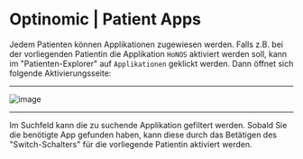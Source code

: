 # Optinomic | Patient Apps


Jedem Patienten können Applikationen zugewiesen werden. Falls z.B. bei der vorliegenden Patientin die Applikation `HoNOS` aktiviert werden soll, kann im "Patienten-Explorer" auf `Applikationen` geklickt werden. Dann öffnet sich folgende Aktivierungsseite:

____

![image](http://doc.optinomic.org/images/app_activation_patient.png)
____

Im Suchfeld kann die zu suchende Applikation gefiltert werden. Sobald Sie die benötigte App gefunden haben, kann diese durch das Betätigen des "Switch-Schalters" für die vorliegende Patientin aktiviert werden.


